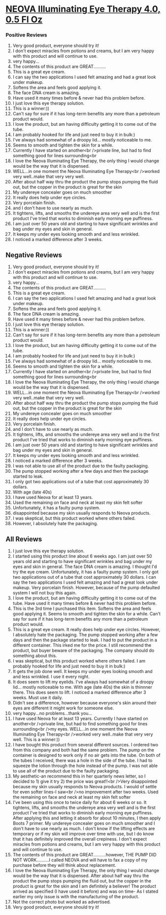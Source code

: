 # [NEOVA Illuminating Eye Therapy 4.0, 0.5 Fl Oz](https://products.checkmycream.com/products/NEOVA-Illuminating-Eye-Therapy-4.0-0.5-Fl-Oz.html)

### Positive Reviews

<ol>
      <li>Very good product, everyone should try it!</li>
      <li>I don&#x27;t expect miracles from potions and creams, but I am very happy with this product and will continue to use.</li>
      <li>very happy...</li>
      <li>The contents of this product are GREAT..........</li>
      <li>This is a great eye cream.</li>
      <li>I can say the two applications I used felt amazing and had a great look under makeup.</li>
      <li>Softens the area and feels good applying it.  </li>
      <li>The face DNA cream is amazing.</li>
      <li>Have used it many times before &amp; never had this problem before.</li>
      <li>I just love this eye therapy solution.</li>
      <li>This is a winner:))</li>
      <li>Can&#x27;t say for sure if it has long-term benefits any more than a petroleum product would.</li>
      <li>I love the product, but am having difficulty getting it to come out of the tube.</li>
      <li>I am probably hooked for life and just need to buy it in bulk:)</li>
      <li>I&#x27;ve always had somewhat of a droopy lid... mostly noticeable to me.</li>
      <li>Seems to smooth and tighten the skin for a while.  </li>
      <li>Currently  I have started on another&lt;br /&gt;private line, but had to find something good for lines surrounding&lt;br</li>
      <li>I love the Neova Illuminating Eye Therapy, the only thing I would change would be the way that it is dispensed.</li>
      <li>WELL...in one moment the Neova Illuminating Eye Therapy&lt;br /&gt;worked very well..make that very very well.  </li>
      <li>After about half way thru the product the pump stops pumping the fluid out, but the copper in the product is great for the skin</li>
      <li>My undereye concealer goes on much smoother</li>
      <li>It really does help under eye circles.</li>
      <li>Very porcelain finish.</li>
      <li>and I don&#x27;t have to use nearly as much.  </li>
      <li>It tightens, lifts, and smooths the undereye area very well and is the first product I&#x27;ve tried that works to diminish early morning eye puffiness.  </li>
      <li>I am just over 50 years old and starting to have significant wrinkles and bag under my eyes and skin in general.</li>
      <li>It keeps my under eyes looking smooth and and less wrinkled.  </li>
      <li>I noticed a marked difference after 3 weeks.</li>
</ol>


<h2>Negative Reviews</h2>
<ol>
<li> Very good product, everyone should try it!</li>
<li> I don&#x27;t expect miracles from potions and creams, but I am very happy with this product and will continue to use.</li>
<li> very happy...</li>
<li> The contents of this product are GREAT..........</li>
<li> This is a great eye cream.</li>
<li> I can say the two applications I used felt amazing and had a great look under makeup.</li>
<li> Softens the area and feels good applying it.  </li>
<li> The face DNA cream is amazing.</li>
<li> Have used it many times before &amp; never had this problem before.</li>
<li> I just love this eye therapy solution.</li>
<li> This is a winner:))</li>
<li> Can&#x27;t say for sure if it has long-term benefits any more than a petroleum product would.</li>
<li> I love the product, but am having difficulty getting it to come out of the tube.</li>
<li> I am probably hooked for life and just need to buy it in bulk:)</li>
<li> I&#x27;ve always had somewhat of a droopy lid... mostly noticeable to me.</li>
<li> Seems to smooth and tighten the skin for a while.  </li>
<li> Currently  I have started on another&lt;br /&gt;private line, but had to find something good for lines surrounding&lt;br</li>
<li> I love the Neova Illuminating Eye Therapy, the only thing I would change would be the way that it is dispensed.</li>
<li> WELL...in one moment the Neova Illuminating Eye Therapy&lt;br /&gt;worked very well..make that very very well.  </li>
<li> After about half way thru the product the pump stops pumping the fluid out, but the copper in the product is great for the skin</li>
<li> My undereye concealer goes on much smoother</li>
<li> It really does help under eye circles.</li>
<li> Very porcelain finish.</li>
<li> and I don&#x27;t have to use nearly as much.  </li>
<li> It tightens, lifts, and smooths the undereye area very well and is the first product I&#x27;ve tried that works to diminish early morning eye puffiness.  </li>
<li> I am just over 50 years old and starting to have significant wrinkles and bag under my eyes and skin in general.</li>
<li> It keeps my under eyes looking smooth and and less wrinkled.  </li>
<li> I noticed a marked difference after 3 weeks.</li>
<li> I was not able to use all of the product due to the faulty packaging.</li>
<li> The pump stopped working after a few days and then the package started to leak.</li>
<li> I only got two applications out of a tube that cost approximately 30 dollars.</li>
<li> With age (late 40s)</li>
<li> I have used Neova for at least 13 years.</li>
<li> Used the remaining on face and neck at least my skin felt softer</li>
<li> Unfortunately, it has a faulty pump system.</li>
<li> disappointed because my skin usually responds to Neova products.</li>
<li> I was skeptical, but this product worked where others failed.</li>
<li> However, I absolutely hate the packaging.</li>
</ol>

<h2>All Reviews</h2>

<ol>
    <li> I just love this eye therapy solution.</li>
    <li> I started using this product line about 6 weeks ago. I am just over 50 years old and starting to have significant wrinkles and bag under my eyes and skin in general. The face DNA cream is amazing. I thought I&#x27;d try the eye cream. Unfortunately, it has a faulty pump system. I only got two applications out of a tube that cost approximately 30 dollars. I can say the two applications I used felt amazing and had a great look under makeup. Very porcelain finish. However, because of the pump defaulted system I will not buy this again.</li>
    <li> I love the product, but am having difficulty getting it to come out of the tube. Have used it many times before &amp; never had this problem before.</li>
    <li> This is the 3rd time I purchased this item.  Softens the area and feels good applying it.  Seems to smooth and tighten the skin for a while.  Can&#x27;t say for sure if it has long-term benefits any more than a petroleum product would.</li>
    <li> This is a great eye cream. It really does help under eye circles. However, I absolutely hate the packaging. The pump stopped working after a few days and then the package started to leak. I had to put the product in a different container. This irked me for the price. I still recommend the product, but buyer beware of the packaging. The company should do something about this.</li>
    <li> I was skeptical, but this product worked where others failed. I am probably hooked for life and just need to buy it in bulk:)</li>
    <li> It gets the job done well.  It keeps my under eyes looking smooth and and less wrinkled.  I use it every night.</li>
    <li> It does seem to lift my eyelids. I&#x27;ve always had somewhat of a droopy lid... mostly noticeable to me. With age (late 40s) the skin is thinnner there. This does seem to lift. I noticed a marked difference after 3 weeks. Must use it daily.</li>
    <li> Didn&#x27;t see a difference, however because everyone&#x27;s skin around their eyes are different it might work for someone else.</li>
    <li> very happy...no problems...thank you...</li>
    <li> I have used Neova for at least 13 years. Currently  I have started on another&lt;br /&gt;private line, but had to find something good for lines surrounding&lt;br /&gt;my eyes.  WELL...in one moment the Neova Illuminating Eye Therapy&lt;br /&gt;worked very well..make that very very well.  This is a winner:))</li>
    <li> I have bought this product from several different sources.  I ordered two from this company and both had the same problem.  The pump on the container is designed to work only if no air gets into the tube.  On both of the tubes I received, there was a hole in the side of the tube.  I had to squeeze the lotion through the hole instead of the pump. I was not able to use all of the product due to the faulty packaging.</li>
    <li> My aesthetic-an recommend this in her quarterly news letter, so I decided  to 1) give it try 2) the price was great!!&lt;br /&gt;Very disappointed because my skin usually responds to Neova products. I would of settle for even softer lines-I saw&lt;br /&gt;no improvement after two weeks. Used the remaining on face and neck at least my skin felt softer</li>
    <li> I&#x27;ve been using this once to twice daily for about 6 weeks or so.  It tightens, lifts, and smooths the undereye area very well and is the first product I&#x27;ve tried that works to diminish early morning eye puffiness.  After applying this and letting it absorb for about 10 minutes, I then apply Boots 7 primer.  My undereye concealer goes on much smoother and I don&#x27;t have to use nearly as much.  I don&#x27;t know if the lifting effects are temporary or if my skin will improve over time with use, but I do know that it has definitely improved the overall crepiness.  I don&#x27;t expect miracles from potions and creams, but I am very happy with this product and will continue to use.</li>
    <li> The contents of this product are GREAT..........however, THE PUMP DID NOT WORK..........I called NEOVA and will have to fax a copy of my purchase before they will think about replacement.</li>
    <li> I love the Neova Illuminating Eye Therapy, the only thing I would change would be the way that it is dispensed. After about half way thru the product the pump stops pumping the fluid out, but the copper in the product is great for the skin and I am definitely a believer! The product arrived as specified (I have used it before) and was on time- As I stated earlier my only issue is with the manufacturing of the product.</li>
    <li> Not the correct photo but worked as advertised.</li>
    <li> Very good product, everyone should try it!</li>
</ol>




